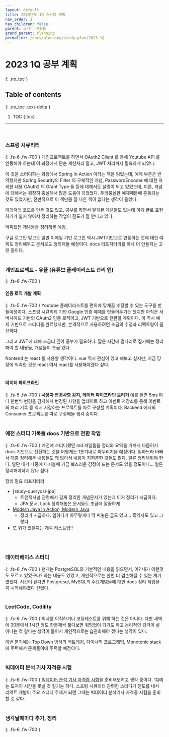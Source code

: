 ```yaml
---
layout: default
title: 2023년도 1Q 스터디 계획
nav_order: 1
has_children: false
parent: 스터디 계획들
grand_parent: Planning
permalink: /docs/planning/study-plan/2023-1Q
---
```




# 2023 1Q 공부 계획
{: .no_toc }

## Table of contents
{: .no_toc .text-delta }

1. TOC
{:toc}

---

<br>


### 스프링 시큐리티
{: .fs-6 .fw-700 }
개인프로젝트를 하면서 OAuth2 Client 를 통해 Youtube API 를 연동해야 하는데 이 과정에서 단순 세션처리 말고, JWT 처리까지 필요하게 되었다.
<br>

이 것을 스터디하는 과정에서 Spring In Action 이라는 책을 읽었는데, 예제 부분은 빈약했지만 Spring Security의 Filter 의 구체적인 개념, PasswordEncoder 에 대한 자세한 내용 OAuth2 의 Grant Type 들 등에 대해서도 설명이 되고 있었는데, 이론, 개념에 대해서는 굉장히 충실해서 많은 도움이 되었었다. 두리뭉실한 예제때문에 혼동되는 것도 있었지만, 전반적으로 이 책만큼 잘 나온 책이 없다는 생각이 들었다.
<br>

이래저래 코드를 만든 것도 있고, 공부를 하면서 알게된 개념들도 있는데 이게 글로 표현하기가 쉽지 않아서 정리하는 작업이 진도가 잘 안나고 있다.
<br>

어찌됐든 개념들을 정리해볼 예정.
<br>

구글 로그인 말고도 일반 이메일 기반 로그인 역시 JWT기반으로 연동하는 것에 대한 예제도 정리해두고 문서로도 정리해둘 예정이다. docs 리포지터리를 하나 더 만들지는 고민 중이다.
<br>
<br>

### 개인프로젝트 - 유플 (유튜브 플레이리스트 관리 앱)
{: .fs-6 .fw-700 }

#### 인증 로직 개발 계획
{: .fs-5 .fw-700 }
Youtube 플레이리스트를 편의에 맞게끔 수정할 수 있는 도구를 만들예정이다.
스프링 시큐리티 기반 Google 인증 예제를 만들어두기는 했지만 아직은 서버사이드 기반의 OAuth2 인증 로직이고, JWT 기반으로 전환할 계획이다. 이 역시 예제 기반으로 스터디를 완료했지만, 본격적으로 사용하려면 조금의 수정과 리팩토링이 필요하다. 

그리고 JWT에 대해 조금더 깊이 공부가 필요하다. 짧은 시간에 곁다리로 짚기에는 정리해야 할 내용들, 개념들이 조금 있다.

frontend 는 react 를 사용할 생각이다. vue 역시 관심이 있고 해보고 싶지만, 지금 당장에 익숙한 것은 react 여서 react를 사용해야겠다 싶다.
<br>
<br>

#### 데이터 파이프라인
{: .fs-5 .fw-700 }
**사용자 변경사항 감지, 데이터 파이프라인 트리거**
예를 들면 5ms 마다 한번씩 변경을 감지해서 변경된 사항을 업데이트 하고 이벤트 저장소를 통해 이벤트의 처리 기록 등 역시 저장하는 프로젝트를 따로 구성할 계획이다. 
Backend 에서의 Consumer 프로젝트를 따로 구성해둘 생각 중이다.
<br>
<br>

### 예전 스터디 기록들 docs 기반으로 전환 작업
{: .fs-6 .fw-700 }
예전에 스터디했던 md 파일들을 정리와 요약을 거쳐서 다듬어서 docs 기반으로 전환하는 것을 어떻게든 1분기내로 마무리지을 예정이다.
일하느라 바빠서 대충 정리해둔 내용들도 꽤 많아서 내용이 지저분한 것들도 많다. 얼른 정리해둬야 한다.
일단 내가 나중에 다시볼때 가끔 쑥스러운 감정이 드는 문서도 있을 정도이니... 얼른 정리해야하지 않나 싶다.

정리 필요 리포지터리
- [study-querydsl-jpa]
  - 트랜잭셔널 관련해서 길게 정리한 개념문서가 있는데 이거 정리가 시급하다.
  - JPA 문서, Lock 정리해놓은 문서들도 조금더 깔끔하게
- [Modern Java In Action, Modern Java](https://github.com/gosgjung/study-modern-java)
  - 정리가 시급하다. 일하다가 아무렇게나 막 써놓은 글도 있고... 흑역사도 있고 그렇다.
 - 또 뭐가 있을지는 계속 리스트업!!
<br>
<br>

### 데이터베이스 스터디
{: .fs-6 .fw-700 }
현재는 PostgreSQL의 기본적인 내용을 읽으면서, 어? 내가 이런것도 모르고 있었구나? 하는 내용도 있었고, 개인적으로는 한번 더 겸손해질 수 있는 계기였었다.
시간이 된다면 Postgresql, MySQL의 주요개념들에 대한 docs 정리 작업을 꼭 시작해야겠다 싶었다.
<br>
<br>

### LeetCode, Codility
{: .fs-6 .fw-700 }
회사를 이직하거나 코딩테스트를 위해 하는 것은 아니다. 다만 새벽에 30분에서 1시간 정도 한문제씩 풀다보면 워밍업이 되기도 하고 논리적인 감각이 살아나는 것 같다는 생각이 들어서 개인적으로는 습관화해야 겠다는 생각이 있다.

이번 분기에는 Top Down 방식의 백트래킹, 다이나믹 프로그래밍, Monotonic stack 에 주력해서 문제풀이에 주력할 예정이다.
<br>
<br>


### 빅데이터 분석 기사 자격증 시험
{: .fs-6 .fw-700 }
[빅데이터 분석 기사 자격증 시험](https://www.dataq.or.kr/www/sub/a_07.do)을 준비해보려고 생각 중이다. 1Q에는 도저히 시간을 못낼 것 같기는 하다. 스프링 시큐리티 관련한 스터디가 진도를 내서 리액트 개발이 주요 스터디 주제가 되면 그때는 빅데이터 분석기사 자격증 시험을 준비할 것 같다.
<br>
<br>


### 생각날때마다 추가, 정리
{: .fs-6 .fw-700 }

